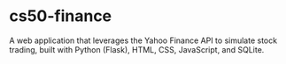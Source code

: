 # cs50-finance
A web application that leverages the Yahoo Finance API to simulate stock trading, built with Python (Flask), HTML, CSS, JavaScript, and SQLite.
